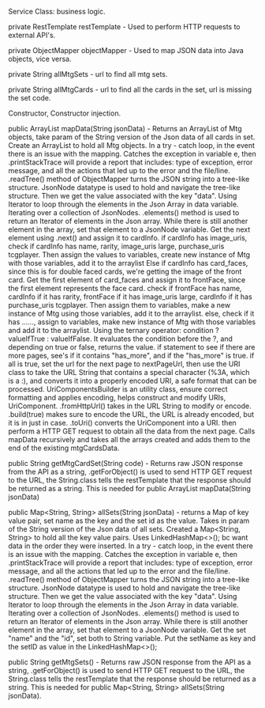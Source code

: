 Service Class: business logic.

private RestTemplate restTemplate - Used to perform HTTP requests to external API's.

private ObjectMapper objectMapper - Used to map JSON data into Java objects, vice versa.

private String allMtgSets - url to find all mtg sets.

private String allMtgCards - url to find all the cards in the set, url is missing the set code.

Constructor, Constructor injection.

public ArrayList<Mtg> mapData(String jsonData) - Returns an ArrayList of Mtg objects, take param of the String version of the Json data of all cards in set.
Create an ArrayList<Mtg> to hold all Mtg objects. In a try - catch loop, in the event there is an issue with the mapping.
Catches the exception in variable e, then .printStackTrace will provide a report that includes: type of exception, error message, and all the actions that led up to the error and the file/line.
.readTree() method of ObjectMapper turns the JSON string into a tree-like structure. JsonNode datatype is used to hold and navigate the tree-like structure.
Then we get the value associated with the key "data".
Using Iterator to loop through the elements in the Json Array in data variable. Iterating over a collection of JsonNodes.
.elements() method is used to return an Iterator of elements in the Json array.
While there is still another element in the array, set that element to a JsonNode variable. Get the next element using .next() and assign it to cardInfo.
if cardInfo has image_uris, check if cardInfo has name, rarity, image_uris large, purchase_uris tcgplayer.
Then assign the values to variables, create new instance of Mtg with those variables, add it to the arraylist
Else if cardInfo has card_faces, since this is for double faced cards, we're getting the image of the front card.
Get the first element of card_faces and assign it to frontFace, since the first element represents the face card.
check if frontFace has name, cardInfo if it has rarity, frontFace if it has image_uris large, cardInfo if it has purchase_uris tcgplayer.
Then assign them to variables, make a new instance of Mtg using those variables, add it to the arraylist.
else, check if it has ......, assign to variables, make new instance of Mtg with those variables and add it to the arraylist.
Using the ternary operator: condition ? valueIfTrue : valueIfFalse. It evaluates the condition before the ?, and depending on true or false, returns the value.
if statement to see if there are more pages, see's if it contains "has_more", and if the "has_more" is true.
if all is true, set the url for the next page to nextPageUrl, then use the URI class to take the URL String that contains a special character (%3A, which is a :),
and converts it into a properly encoded URI, a safe format that can be processed.
UriComponentsBuilder is an utility class, ensure correct formatting and applies encoding, helps construct and modify URIs, UriComponent.
.fromHttpUrl() takes in the URL String to modify or encode. .build(true) makes sure to encode the URL, the URL is already encoded, but it is in just in case.
.toUri() converts the UriComponent into a URI. 
then perform a HTTP GET request to obtain all the data from the next page.
Calls mapData recursively and takes all the arrays created and adds them to the end of the existing mtgCardsData.

public String getMtgCardSet(String code) - Returns raw JSON response from the API as a string, .getForObject() is used to send HTTP GET request to the URL,
the String.class tells the restTemplate that the response should be returned as a string. This is needed for public ArrayList<Mtg> mapData(String jsonData)

public Map<String, String> allSets(String jsonData) - returns a Map of key value pair, set name as the key and the set id as the value.
Takes in param of the String version of the Json data of all sets. Created a Map<String, String> to hold all the key value pairs.
Uses LinkedHashMap<>(); bc want data in the order they were inserted. In a try - catch loop, in the event there is an issue with the mapping.
Catches the exception in variable e, then .printStackTrace will provide a report that includes: type of exception, error message, and all the actions that led up to the error and the file/line.
.readTree() method of ObjectMapper turns the JSON string into a tree-like structure. JsonNode datatype is used to hold and navigate the tree-like structure.
Then we get the value associated with the key "data".
Using Iterator to loop through the elements in the Json Array in data variable. Iterating over a collection of JsonNodes.
.elements() method is used to return an Iterator of elements in the Json array.
While there is still another element in the array, set that element to a JsonNode variable.
Get the set "name" and the "id", set both to String variable.
Put the setName as key and the setID as value in the LinkedHashMap<>();

public String getMtgSets() - Returns raw JSON response from the API as a string, .getForObject() is used to send HTTP GET request to the URL,
the String.class tells the restTemplate that the response should be returned as a string. This is needed for public Map<String, String> allSets(String jsonData).

